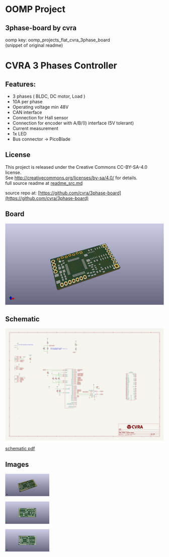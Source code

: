 # OOMP Project  
## 3phase-board  by cvra  
  
oomp key: oomp_projects_flat_cvra_3phase_board  
(snippet of original readme)  
  
CVRA 3 Phases Controller  
========================  
  
Features:  
---------  
   
- 3 phases  ( BLDC, DC motor, Load )  
- 10A per phase  
- Operating voltage min 48V  
- CAN interface  
- Connection for Hall sensor  
- Connection for encoder with A/B/(I) interface (5V tolerant)  
- Current measurement  
- 1x LED  
- Bus connector -> PicoBlade  
  
  
  
License  
-------  
This project is released under the Creative Commons CC-BY-SA-4.0 license.  
See http://creativecommons.org/licenses/by-sa/4.0/ for details.  
  full source readme at [readme_src.md](readme_src.md)  
  
source repo at: [https://github.com/cvra/3phase-board](https://github.com/cvra/3phase-board)  
## Board  
  
[![working_3d.png](working_3d_600.png)](working_3d.png)  
## Schematic  
  
[![working_schematic.png](working_schematic_600.png)](working_schematic.png)  
  
[schematic pdf](working_schematic.pdf)  
## Images  
  
[![working_3d.png](working_3d_140.png)](working_3d.png)  
  
[![working_3d_back.png](working_3d_back_140.png)](working_3d_back.png)  
  
[![working_3d_front.png](working_3d_front_140.png)](working_3d_front.png)  
